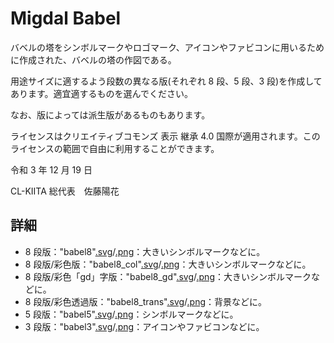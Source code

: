 # Migdal Babel

バベルの塔をシンボルマークやロゴマーク、アイコンやファビコンに用いるために作成された、バベルの塔の作図である。

用途サイズに適するよう段数の異なる版(それぞれ 8 段、5 段、3 段)を作成してあります。適宜適するものを選んでください。

なお、版によっては派生版があるものもあります。

ライセンスはクリエイティブコモンズ 表示 継承 4.0 国際が適用されます。このライセンスの範囲で自由に利用することができます。

令和 3 年 12 月 19 日

CL-KIITA 総代表　佐藤陽花

## 詳細

- 8 段版："babel8"[.svg](./babel8.svg)/[.png](./babel8.png)：大きいシンボルマークなどに。
- 8 段版/彩色版："babel8_col"[.svg](./babel8_col.svg)/[.png](./babel8_col.png)：大きいシンボルマークなどに。
- 8 段版/彩色「gd」字版："babel8_gd"[.svg](./babel8_gd.svg)/[.png](./babel8_gd.png)：大きいシンボルマークなどに。
- 8 段版/彩色透過版："babel8_trans"[.svg](./babel8_trans.svg)/[.png](./babel8_trans.png)：背景などに。
- 5 段版："babel5"[.svg](./babel5.svg)/[.png](./babel5.png)：シンボルマークなどに。
- 3 段版："babel3"[.svg](./babel3.svg)/[.png](./babel3.png)：アイコンやファビコンなどに。
